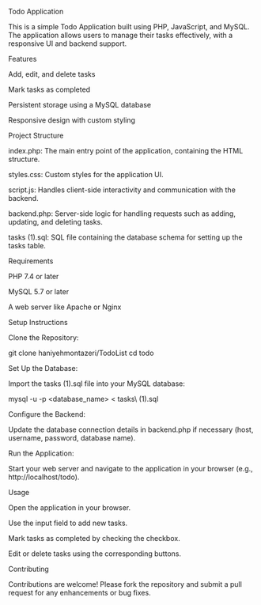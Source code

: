 Todo Application

This is a simple Todo Application built using PHP, JavaScript, and MySQL. The application allows users to manage their tasks effectively, with a responsive UI and backend support.

Features

Add, edit, and delete tasks

Mark tasks as completed

Persistent storage using a MySQL database

Responsive design with custom styling

Project Structure

index.php: The main entry point of the application, containing the HTML structure.

styles.css: Custom styles for the application UI.

script.js: Handles client-side interactivity and communication with the backend.

backend.php: Server-side logic for handling requests such as adding, updating, and deleting tasks.

tasks (1).sql: SQL file containing the database schema for setting up the tasks table.

Requirements

PHP 7.4 or later

MySQL 5.7 or later

A web server like Apache or Nginx

Setup Instructions

Clone the Repository:

git clone haniyehmontazeri/TodoList
cd todo

Set Up the Database:

Import the tasks (1).sql file into your MySQL database:

mysql -u <username> -p <database_name> < tasks\ (1).sql

Configure the Backend:

Update the database connection details in backend.php if necessary (host, username, password, database name).

Run the Application:

Start your web server and navigate to the application in your browser (e.g., http://localhost/todo).

Usage

Open the application in your browser.

Use the input field to add new tasks.

Mark tasks as completed by checking the checkbox.

Edit or delete tasks using the corresponding buttons.

Contributing

Contributions are welcome! Please fork the repository and submit a pull request for any enhancements or bug fixes.
